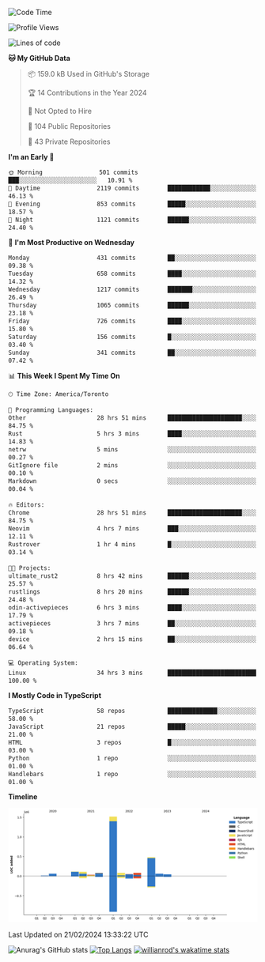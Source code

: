 <!--START_SECTION:waka-->
![Code Time](http://img.shields.io/badge/Code%20Time-1%2C223%20hrs%207%20mins-blue)

![Profile Views](http://img.shields.io/badge/Profile%20Views-1-blue)

![Lines of code](https://img.shields.io/badge/From%20Hello%20World%20I%27ve%20Written-2.7%20million%20lines%20of%20code-blue)

**🐱 My GitHub Data** 

> 📦 159.0 kB Used in GitHub's Storage 
 > 
> 🏆 14 Contributions in the Year 2024
 > 
> 🚫 Not Opted to Hire
 > 
> 📜 104 Public Repositories 
 > 
> 🔑 43 Private Repositories 
 > 
**I'm an Early 🐤** 

```text
🌞 Morning                501 commits         ███░░░░░░░░░░░░░░░░░░░░░░   10.91 % 
🌆 Daytime                2119 commits        ████████████░░░░░░░░░░░░░   46.13 % 
🌃 Evening                853 commits         █████░░░░░░░░░░░░░░░░░░░░   18.57 % 
🌙 Night                  1121 commits        ██████░░░░░░░░░░░░░░░░░░░   24.40 % 
```
📅 **I'm Most Productive on Wednesday** 

```text
Monday                   431 commits         ██░░░░░░░░░░░░░░░░░░░░░░░   09.38 % 
Tuesday                  658 commits         ████░░░░░░░░░░░░░░░░░░░░░   14.32 % 
Wednesday                1217 commits        ███████░░░░░░░░░░░░░░░░░░   26.49 % 
Thursday                 1065 commits        ██████░░░░░░░░░░░░░░░░░░░   23.18 % 
Friday                   726 commits         ████░░░░░░░░░░░░░░░░░░░░░   15.80 % 
Saturday                 156 commits         █░░░░░░░░░░░░░░░░░░░░░░░░   03.40 % 
Sunday                   341 commits         ██░░░░░░░░░░░░░░░░░░░░░░░   07.42 % 
```


📊 **This Week I Spent My Time On** 

```text
🕑︎ Time Zone: America/Toronto

💬 Programming Languages: 
Other                    28 hrs 51 mins      █████████████████████░░░░   84.75 % 
Rust                     5 hrs 3 mins        ████░░░░░░░░░░░░░░░░░░░░░   14.83 % 
netrw                    5 mins              ░░░░░░░░░░░░░░░░░░░░░░░░░   00.27 % 
GitIgnore file           2 mins              ░░░░░░░░░░░░░░░░░░░░░░░░░   00.10 % 
Markdown                 0 secs              ░░░░░░░░░░░░░░░░░░░░░░░░░   00.04 % 

🔥 Editors: 
Chrome                   28 hrs 51 mins      █████████████████████░░░░   84.75 % 
Neovim                   4 hrs 7 mins        ███░░░░░░░░░░░░░░░░░░░░░░   12.11 % 
Rustrover                1 hr 4 mins         █░░░░░░░░░░░░░░░░░░░░░░░░   03.14 % 

🐱‍💻 Projects: 
ultimate_rust2           8 hrs 42 mins       ██████░░░░░░░░░░░░░░░░░░░   25.57 % 
rustlings                8 hrs 20 mins       ██████░░░░░░░░░░░░░░░░░░░   24.48 % 
odin-activepieces        6 hrs 3 mins        ████░░░░░░░░░░░░░░░░░░░░░   17.79 % 
activepieces             3 hrs 7 mins        ██░░░░░░░░░░░░░░░░░░░░░░░   09.18 % 
device                   2 hrs 15 mins       ██░░░░░░░░░░░░░░░░░░░░░░░   06.64 % 

💻 Operating System: 
Linux                    34 hrs 3 mins       █████████████████████████   100.00 % 
```

**I Mostly Code in TypeScript** 

```text
TypeScript               58 repos            ██████████████░░░░░░░░░░░   58.00 % 
JavaScript               21 repos            █████░░░░░░░░░░░░░░░░░░░░   21.00 % 
HTML                     3 repos             █░░░░░░░░░░░░░░░░░░░░░░░░   03.00 % 
Python                   1 repo              ░░░░░░░░░░░░░░░░░░░░░░░░░   01.00 % 
Handlebars               1 repo              ░░░░░░░░░░░░░░░░░░░░░░░░░   01.00 % 
```



**Timeline**

![Lines of Code chart](https://raw.githubusercontent.com/wise-introvert/wise-introvert/master/assets/bar_graph.png)


 Last Updated on 21/02/2024 13:33:22 UTC
<!--END_SECTION:waka-->

![Anurag's GitHub stats](https://github-readme-stats.vercel.app/api?username=wise-introvert&count_private=true&show_icons=true)
[![Top Langs](https://github-readme-stats.vercel.app/api/top-langs/?username=wise-introvert&langs_count=10)](https://github.com/anuraghazra/github-readme-stats)
[![willianrod's wakatime stats](https://github-readme-stats.vercel.app/api/wakatime?username=wiseintrovert)](https://github.com/anuraghazra/github-readme-stats)
